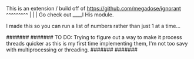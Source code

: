 This is an extension / build off of https://github.com/megadose/ignorant
                                        ^^^^^^^^^
                                            |
                                            |
                                            |
                    Go check out        ____l
                     His module.

I made this so you can run a list of numbers rather than just 1 at a time...

#######
####### TO DO:  Trying to figure out a way to make it process threads   quicker as this is my first time implementing them, I'm not too savy with multiprocessing or threading.
#######
#######


